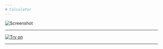 ```yaml
---
# Calculator
---
```


![Screenshot](../images/calcScreenshot.png)

---

[![Try on](https://img.shields.io/badge/-try%20on-%23ff8f2a?style=for-the-badge)](https://kvazitropter.github.io/calculator/)

---
